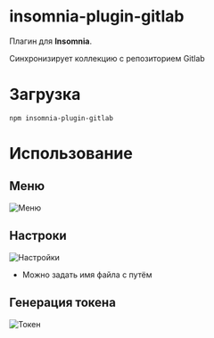 # insomnia-plugin-gitlab

Плагин для **Insomnia**.

Синхронизирует коллекцию с репозиторием Gitlab

# Загрузка

```npm insomnia-plugin-gitlab```

# Использование
## Меню

![Меню](https://raw.githubusercontent.com/xdignat/insomnia-plugin-gitlab/main/doc/01.png)

## Настроки
![Настройки](https://raw.githubusercontent.com/xdignat/insomnia-plugin-gitlab/main/doc/02.png)

* Можно задать имя файла с путём

## Генерация токена 
![Токен](https://raw.githubusercontent.com/xdignat/insomnia-plugin-gitlab/main/doc/03.png)
